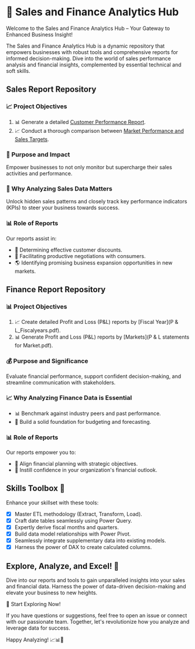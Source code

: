 # 🚀 Sales and Finance Analytics Hub

Welcome to the Sales and Finance Analytics Hub – Your Gateway to Enhanced Business Insight!

The Sales and Finance Analytics Hub is a dynamic repository that empowers businesses with robust tools and comprehensive reports for informed decision-making. Dive into the world of sales performance analysis and financial insights, complemented by essential technical and soft skills.

## Sales Report Repository

### 📈 Project Objectives
1. 📊 Generate a detailed [Customer Performance Report](Customer_net_sales_performance_report.pdf).
2. 📈 Conduct a thorough comparison between [Market Performance and Sales Targets](Market_Performance_report.pdf).

### 🚀 Purpose and Impact
Empower businesses to not only monitor but supercharge their sales activities and performance.

### 🎯 Why Analyzing Sales Data Matters
Unlock hidden sales patterns and closely track key performance indicators (KPIs) to steer your business towards success.

### 📊 Role of Reports
Our reports assist in:
- 🌟 Determining effective customer discounts.
- 💬 Facilitating productive negotiations with consumers.
- 🌎 Identifying promising business expansion opportunities in new markets.

## Finance Report Repository

### 📊 Project Objectives
1. 📈 Create detailed Profit and Loss (P&L) reports by [Fiscal Year](P & L_Fiscalyears.pdf).
2. 📊 Generate Profit and Loss (P&L) reports by [Markets](P & L statements for Market.pdf).

### 💰 Purpose and Significance
Evaluate financial performance, support confident decision-making, and streamline communication with stakeholders.

### 📈 Why Analyzing Finance Data is Essential
- 📊 Benchmark against industry peers and past performance.
- 📅 Build a solid foundation for budgeting and forecasting.

### 📊 Role of Reports
Our reports empower you to:
- 🚀 Align financial planning with strategic objectives.
- 💼 Instill confidence in your organization's financial outlook.

## Skills Toolbox 🧰

Enhance your skillset with these tools:
- [x] Master ETL methodology (Extract, Transform, Load).
- [x] Craft date tables seamlessly using Power Query.
- [x] Expertly derive fiscal months and quarters.
- [x] Build data model relationships with Power Pivot.
- [x] Seamlessly integrate supplementary data into existing models.
- [x] Harness the power of DAX to create calculated columns.

## Explore, Analyze, and Excel! 🚀

Dive into our reports and tools to gain unparalleled insights into your sales and financial data. Harness the power of data-driven decision-making and elevate your business to new heights.

🚀 Start Exploring Now!

If you have questions or suggestions, feel free to open an issue or connect with our passionate team. Together, let's revolutionize how you analyze and leverage data for success.

Happy Analyzing! 📈📊🚀

